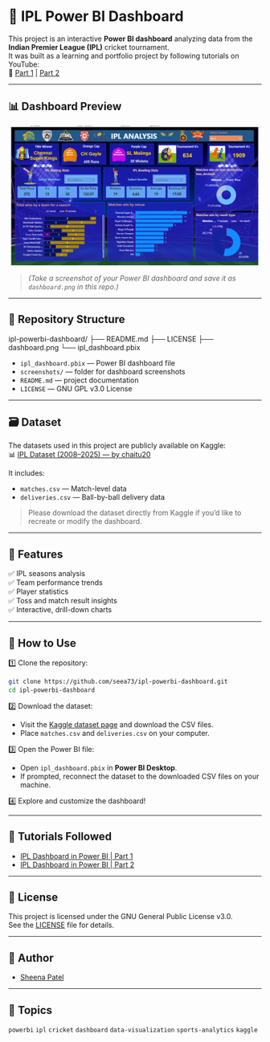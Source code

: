# 🏏 IPL Power BI Dashboard

This project is an interactive **Power BI dashboard** analyzing data from the **Indian Premier League (IPL)** cricket tournament.  
It was built as a learning and portfolio project by following tutorials on YouTube:  
🎥 [Part 1](https://youtu.be/CwsMbz_CF4o) | [Part 2](https://youtu.be/kfTVbJb9yIE)

---

## 📊 Dashboard Preview

![Dashboard Screenshot](dashboard.png)

> *(Take a screenshot of your Power BI dashboard and save it as `dashboard.png` in this repo.)*

---

## 📂 Repository Structure

ipl-powerbi-dashboard/
├── README.md
├── LICENSE
├── dashboard.png
└── ipl_dashboard.pbix

- `ipl_dashboard.pbix` — Power BI dashboard file
- `screenshots/` — folder for dashboard screenshots
- `README.md` — project documentation
- `LICENSE` — GNU GPL v3.0 License

---

## 🗃️ Dataset

The datasets used in this project are publicly available on Kaggle:  
📊 [IPL Dataset (2008–2025) — by chaitu20](https://www.kaggle.com/datasets/chaitu20/ipl-dataset2008-2025)

It includes:
- `matches.csv` — Match-level data
- `deliveries.csv` — Ball-by-ball delivery data

> Please download the dataset directly from Kaggle if you’d like to recreate or modify the dashboard.

---

## 🚀 Features

✅ IPL seasons analysis  
✅ Team performance trends  
✅ Player statistics  
✅ Toss and match result insights  
✅ Interactive, drill-down charts

---

## 📖 How to Use

1️⃣ Clone the repository:
```bash
git clone https://github.com/seea73/ipl-powerbi-dashboard.git
cd ipl-powerbi-dashboard
```

2️⃣ Download the dataset:
- Visit the [Kaggle dataset page](https://www.kaggle.com/datasets/chaitu20/ipl-dataset2008-2025) and download the CSV files.
- Place `matches.csv` and `deliveries.csv` on your computer.

3️⃣ Open the Power BI file:
- Open `ipl_dashboard.pbix` in **Power BI Desktop**.
- If prompted, reconnect the dataset to the downloaded CSV files on your machine.

4️⃣ Explore and customize the dashboard!

---

## 🎥 Tutorials Followed

- [IPL Dashboard in Power BI | Part 1](https://youtu.be/CwsMbz_CF4o)  
- [IPL Dashboard in Power BI | Part 2](https://youtu.be/kfTVbJb9yIE)

---

## 📝 License

This project is licensed under the GNU General Public License v3.0.  
See the [LICENSE](LICENSE) file for details.

---

## 👤 Author

- [Sheena Patel](https://github.com/seea73)

---

## 🔖 Topics

`powerbi` `ipl` `cricket` `dashboard` `data-visualization` `sports-analytics` `kaggle`
